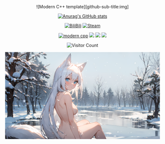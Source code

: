 <div id="title" align=center>
<div id="Visitor Count" align=center>
![Modern C++ template][github-sub-title:img]

[![Anurag's GitHub stats](https://github-readme-stats.vercel.app/api?username=Arctic-Fox-W&show_icons=true&theme=tokyonight)](https://b23.tv/iEJTnPp)

[![BiliBili](https://img.shields.io/badge/Video-Welcome_to_my_BiliBili-brightgreen)](https://space.bilibili.com/401803520)
[![Steam](https://img.shields.io/badge/Steam-My_Steam_HomePage-blue)](https://steamcommunity.com/profiles/76561199035406183/)

[![modern cpp](https://img.shields.io/badge/Code-C++-blue)](https://learn.microsoft.com/zh-cn/cpp/cpp/welcome-back-to-cpp-modern-cpp) 
![](https://img.shields.io/badge/讨厌-熬夜-yellow) 
![](https://img.shields.io/badge/喜欢-Counter--Strike_2-red) 
![](https://img.shields.io/badge/致力于-建设ZeRo社区-green)

</div>

![Visitor Count](https://profile-counter.glitch.me/Arctic-Fox-W/count.svg)

![头像](image/壁纸.png)

[github-sub-title:img]: https://readme-typing-svg.herokuapp.com?font=Segoe+Script&center=true&lines=北极狐_Arctic_Fox.
